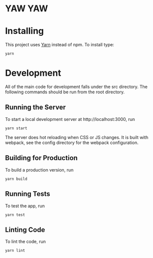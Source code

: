 # YAW YAW

# Installing

This project uses [Yarn](https://yarnpkg.com/en/docs/install) instead of npm. To install type:

```
yarn
```

# Development

All of the main code for development falls under the src directory. The following commands should be run from the root directory.

## Running the Server

To start a local development server at http://localhost:3000, run

```
yarn start
```

The server does hot reloading when CSS or JS changes. It is built with webpack, see the config directory for the webpack configuration.

## Building for Production

To build a production version, run

```
yarn build
```

## Running Tests

To test the app, run

```
yarn test
```

## Linting Code

To lint the code, run

```
yarn lint
```
